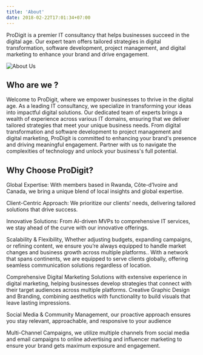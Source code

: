 ```yaml
---
title: 'About'
date: 2018-02-22T17:01:34+07:00
---
```


ProDigit is a premier IT consultancy that helps businesses succeed in the digital age. Our expert team offers tailored strategies in digital transformation, software development, project management, and digital marketing to enhance your brand and drive engagement.

![About Us](/images/illustrations/undraw_team_collaboration_re_ow29.svg)

## Who are we ?

Welcome to ProDigit, where we empower businesses to thrive in the digital age. As a leading IT consultancy, we specialize in transforming your ideas into impactful digital solutions. Our dedicated team of experts brings a wealth of experience across various IT domains, ensuring that we deliver tailored strategies that meet your unique business needs. From digital transformation and software development to project management and digital marketing, ProDigit is committed to enhancing your brand's presence and driving meaningful engagement. Partner with us to navigate the complexities of technology and unlock your business's full potential.

## Why Choose ProDigit?

Global Expertise: With members based in Rwanda, Côte-d’Ivoire and Canada, we bring a unique blend of local insights and global expertise.

Client-Centric Approach: We prioritize our clients’ needs, delivering tailored solutions that drive success.

Innovative Solutions: From AI-driven MVPs to comprehensive IT services, we stay ahead of the curve with our innovative offerings.

Scalability & Flexibility, Whether adjusting budgets, expanding campaigns, or refining content, we ensure you’re always equipped to handle market changes and business growth across multiple platforms..
With a network that spans continents, we are equipped to serve clients globally, offering seamless communication solutions regardless of location.

Comprehensive Digital Marketing Solutions with extensive experience in digital marketing, helping businesses develop strategies that connect with their target audiences across multiple platforms.
Creative Graphic Design and Branding, combining aesthetics with functionality to build visuals that leave lasting impressions.

Social Media & Community Management, our proactive approach ensures you stay relevant, approachable, and responsive to your audience

Multi-Channel Campaigns, we utilize multiple channels from social media and email campaigns to online advertising and influencer marketing to ensure your brand gets maximum exposure and engagement.